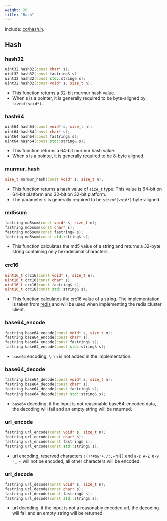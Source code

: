 ```yaml
---
weight: 20
title: "Hash"
---
```


include: [co/hash.h](https://github.com/idealvin/co/blob/master/include/co/hash.h).


## Hash


### hash32


```cpp
uint32 hash32(const char* s);
uint32 hash32(const fastring& s)
uint32 hash32(const std::string& s);
uint32 hash32(const void* s, size_t n);
```


- This function returns a 32-bit murmur hash value.
- When s is a pointer, it is generally required to be byte-aligned by `sizeof(void*)`.





### hash64


```cpp
uint64 hash64(const void* s, size_t n);
uint64 hash64(const char* s);
uint64 hash64(const fastring& s);
uint64 hash64(const std::string& s);
```


- This function returns a 64-bit murmur hash value.
- When s is a pointer, it is generally required to be 8-byte aligned.





### murmur_hash


```cpp
size_t murmur_hash(const void* s, size_t n);
```


- This function returns a hash value of `size_t` type. This value is 64-bit on 64-bit platform and 32-bit on 32-bit platform.
- The parameter s is generally required to be `sizeof(void*)` byte-aligned.





### md5sum


```cpp
fastring md5sum(const void* s, size_t n);
fastring md5sum(const char* s);
fastring md5sum(const fastring& s);
fastring md5sum(const std::string& s);
```


- This function calculates the md5 value of a string and returns a 32-byte string containing only hexadecimal characters.





### crc16


```cpp
uint16_t crc16(const void* s, size_t n);
uint16_t crc16(const char* s);
uint16_t crc16(const fastring& s);
uint16_t crc16(const std::string& s);
```


- This function calculates the crc16 value of a string. The implementation is taken from [redis](https://github.com/antirez/redis/) and will be used when implementing the redis cluster client.





### base64_encode


```cpp
fastring base64_encode(const void* s, size_t n);
fastring base64_encode(const char* s);
fastring base64_encode(const fastring& s);
fastring base64_encode(const std::string& s);
```


- `base64` encoding, `\r\n` is not added in the implementation.





### base64_decode


```cpp
fastring base64_decode(const void* s, size_t n);
fastring base64_decode(const char* s);
fastring base64_decode(const fastring& s);
fastring base64_decode(const std::string& s);
```


- `base64` decoding, if the input is not reasonable base64-encoded data, the decoding will fail and an empty string will be returned.





### url_encode


```cpp
fastring url_encode(const void* s, size_t n);
fastring url_encode(const char* s);
fastring url_encode(const fastring& s);
fastring url_encode(const std::string& s);
```


- url encoding, reserved characters `!()*#$&'+,/:;=?@[]` and `a-z A-Z 0-9 -_.~` will not be encoded, all other characters will be encoded.





### url_decode


```cpp
fastring url_decode(const void* s, size_t n);
fastring url_decode(const char* s);
fastring url_decode(const fastring& s);
fastring url_decode(const std::string& s);
```


- url decoding, if the input is not a reasonably encoded url, the decoding will fail and an empty string will be returned.



